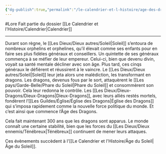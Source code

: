 ```yaml
---
{"dg-publish":true,"permalink":"/le-calendrier-et-l-histoire/age-des-dragons/"}
---
```


#Lore 
Fait partie du dossier [[Le Calendrier et l'Histoire/Calendrier\|Calendrier]]

-------

Durant son règne, le [[Les Dieux/Dieux autres/Soleil\|Soleil]] s’entoura de nombreux orphelins et orphelines, qu’il élevait comme ses enfants pour en faire ses plus fidèles généraux et conseillers.
Un quintette de ses généraux commença à se méfier de leur empereur. Celui-ci, bien que devenu divin, voyait sa santé mentale décliner avec son âge. Plus tard, ces cinqs généraux le défièrent et réussirent à le vaincre. Le [[Les Dieux/Dieux autres/Soleil\|Soleil]] leur jeta alors une malédiction, les transformant en dragons. Les dragons, devenus fous par le sort, attaquèrent le [[Les pays/Garde-Belle/Phare du Soleil\|Phare du Soleil]] et consommèrent son pouvoir. Cela leur redonna le contrôle.
Les [[Les Dieux/Dieux-Dragons/Dieux-Dragons\|Dieux-Dragons]], avec leurs alliés restés mortels, fondèrent l’[[Les Guildes/Église/Église des Dragons\|Église des Dragons]] qui s’imposa rapidement comme la nouvelle force politique du monde.
Et c’est ainsi que commence l’Âge des Dragons.

Cela fait maintenant 300 ans que les dragons sont apparus.
Le monde connaît une certaine stabilité, bien que les forces du [[Les Dieux/Dieux ennemis/Ténébreux\|Ténébreux]] continuent de mener leurs attaques.

Ces évènements succèdent à l'[[Le Calendrier et l'Histoire/Âge du Soleil\|Âge du Soleil]].